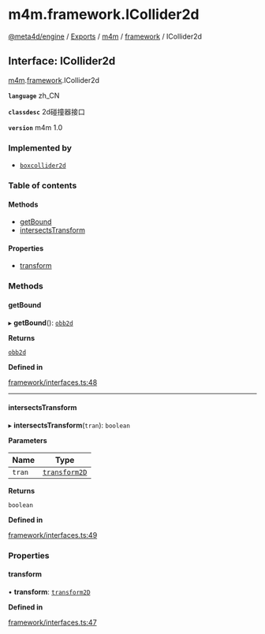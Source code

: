 # m4m.framework.ICollider2d

[@meta4d/engine](../) / [Exports](../modules/) / [m4m](../modules/m4m.md) / [framework](../modules/m4m.framework.md) / ICollider2d

## Interface: ICollider2d

[m4m](../modules/m4m.md).[framework](../modules/m4m.framework.md).ICollider2d

**`language`** zh\_CN

**`classdesc`** 2d碰撞器接口

**`version`** m4m 1.0

### Implemented by

* [`boxcollider2d`](../classes/m4m.framework.boxcollider2d.md)

### Table of contents

#### Methods

* [getBound](m4m.framework.ICollider2d.md#getbound)
* [intersectsTransform](m4m.framework.ICollider2d.md#intersectstransform)

#### Properties

* [transform](m4m.framework.ICollider2d.md#transform)

### Methods

#### getBound

▸ **getBound**(): [`obb2d`](../classes/m4m.framework.obb2d.md)

**Returns**

[`obb2d`](../classes/m4m.framework.obb2d.md)

**Defined in**

[framework/interfaces.ts:48](https://github.com/meta4d-me/meta4d-engine/blob/cf6bfe6/src/framework/interfaces.ts#L48)

***

#### intersectsTransform

▸ **intersectsTransform**(`tran`): `boolean`

**Parameters**

| Name   | Type                                                     |
| ------ | -------------------------------------------------------- |
| `tran` | [`transform2D`](../classes/m4m.framework.transform2D.md) |

**Returns**

`boolean`

**Defined in**

[framework/interfaces.ts:49](https://github.com/meta4d-me/meta4d-engine/blob/cf6bfe6/src/framework/interfaces.ts#L49)

### Properties

#### transform

• **transform**: [`transform2D`](../classes/m4m.framework.transform2D.md)

**Defined in**

[framework/interfaces.ts:47](https://github.com/meta4d-me/meta4d-engine/blob/cf6bfe6/src/framework/interfaces.ts#L47)
